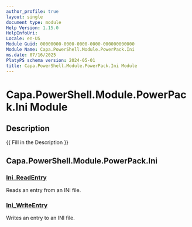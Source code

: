 ```yaml
---
author_profile: true
layout: single
document type: module
Help Version: 1.15.0
HelpInfoUri: 
Locale: en-US
Module Guid: 00000000-0000-0000-0000-000000000000
Module Name: Capa.PowerShell.Module.PowerPack.Ini
ms.date: 07/16/2025
PlatyPS schema version: 2024-05-01
title: Capa.PowerShell.Module.PowerPack.Ini Module
---
```


# Capa.PowerShell.Module.PowerPack.Ini Module

## Description

{{ Fill in the Description }}

## Capa.PowerShell.Module.PowerPack.Ini

### [Ini_ReadEntry](Ini_ReadEntry.md)

Reads an entry from an INI file.

### [Ini_WriteEntry](Ini_WriteEntry.md)

Writes an entry to an INI file.

